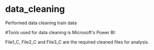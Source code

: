 # data_cleaning
Performed data cleaning train data

#Tools used for data cleaning is Microsoft's Power BI:

File1_C, File2_C and File3_C are the required cleaned files for analysis.
